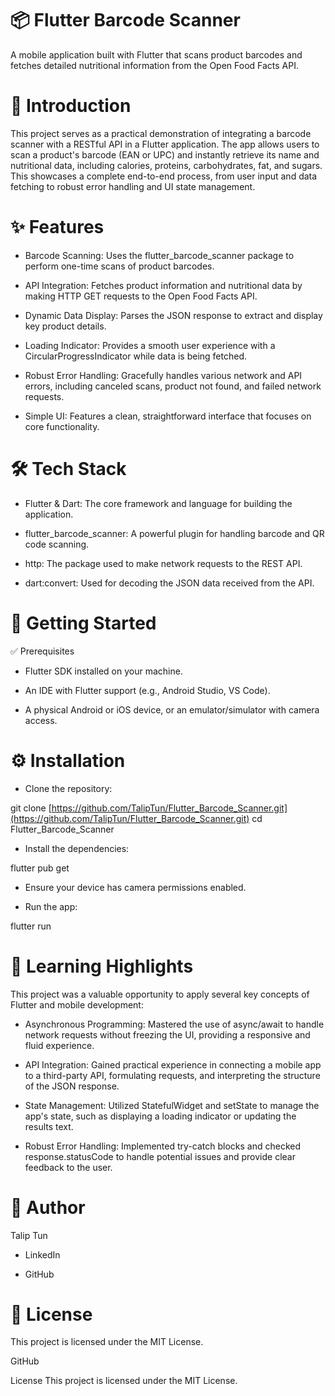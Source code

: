 # 📦 Flutter Barcode Scanner
A mobile application built with Flutter that scans product barcodes and fetches detailed nutritional information from the Open Food Facts API.

# 📖 Introduction
This project serves as a practical demonstration of integrating a barcode scanner with a RESTful API in a Flutter application. The app allows users to scan a product's barcode (EAN or UPC) and instantly retrieve its name and nutritional data, including calories, proteins, carbohydrates, fat, and sugars. This showcases a complete end-to-end process, from user input and data fetching to robust error handling and UI state management.

# ✨ Features
* Barcode Scanning: Uses the flutter_barcode_scanner package to perform one-time scans of product barcodes.

* API Integration: Fetches product information and nutritional data by making HTTP GET requests to the Open Food Facts API.

* Dynamic Data Display: Parses the JSON response to extract and display key product details.

* Loading Indicator: Provides a smooth user experience with a CircularProgressIndicator while data is being fetched.

* Robust Error Handling: Gracefully handles various network and API errors, including canceled scans, product not found, and failed network requests.

* Simple UI: Features a clean, straightforward interface that focuses on core functionality.

# 🛠 Tech Stack
* Flutter & Dart: The core framework and language for building the application.

* flutter_barcode_scanner: A powerful plugin for handling barcode and QR code scanning.

* http: The package used to make network requests to the REST API.

* dart:convert: Used for decoding the JSON data received from the API.

# 🚀 Getting Started
✅ Prerequisites
* Flutter SDK installed on your machine.

* An IDE with Flutter support (e.g., Android Studio, VS Code).

* A physical Android or iOS device, or an emulator/simulator with camera access.

# ⚙️ Installation
* Clone the repository:

git clone [https://github.com/TalipTun/Flutter_Barcode_Scanner.git](https://github.com/TalipTun/Flutter_Barcode_Scanner.git)
cd Flutter_Barcode_Scanner

* Install the dependencies:

flutter pub get

* Ensure your device has camera permissions enabled.

* Run the app:

flutter run

# 🧠 Learning Highlights
This project was a valuable opportunity to apply several key concepts of Flutter and mobile development:

* Asynchronous Programming: Mastered the use of async/await to handle network requests without freezing the UI, providing a responsive and fluid experience.

* API Integration: Gained practical experience in connecting a mobile app to a third-party API, formulating requests, and interpreting the structure of the JSON response.

* State Management: Utilized StatefulWidget and setState to manage the app's state, such as displaying a loading indicator or updating the results text.

* Robust Error Handling: Implemented try-catch blocks and checked response.statusCode to handle potential issues and provide clear feedback to the user.

# 👤 Author
Talip Tun

* LinkedIn

* GitHub

# 📄 License
This project is licensed under the MIT License.

GitHub

License
This project is licensed under the MIT License.
